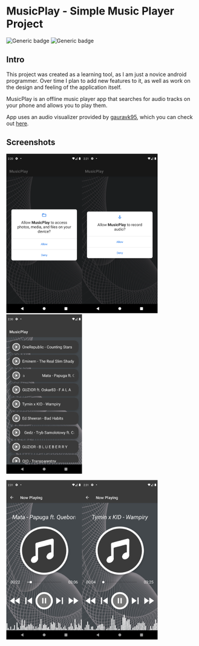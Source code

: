 # MusicPlay - Simple Music Player Project

![Generic badge](https://img.shields.io/badge/Platform-Android-green.svg)
![Generic badge](https://img.shields.io/badge/minSdkVersion-26-green.svg)

## Intro
This project was created as a learning tool, as I am just a novice android programmer.
Over time I plan to add new features to it, as well as work on the design and feeling of the application itself.

MusicPlay is an offline music player app that searches for audio tracks on your phone and allows you to play them.

App uses an audio visualizer provided by [gauravk95](https://github.com/gauravk95), which you can check out [here](https://github.com/gauravk95/audio-visualizer-android).
## Screenshots
<img src="/screenshots/Screenshot_1.png" width="200px"><img src="/screenshots/Screenshot_2.png" width="200px"><img src="/screenshots/Screenshot_3.png" width="200px">

<img src="/screenshots/Screenshot_4.png" width="200px"><img src="/screenshots/Screenshot_5.png" width="200px">
